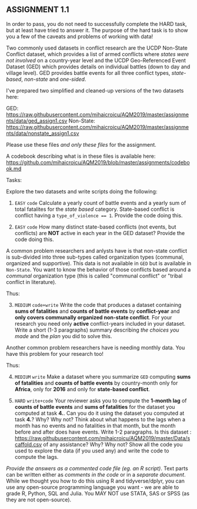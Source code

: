 ## ASSIGNMENT 1.1 ## 

In order to pass, you do not need to successfully complete the HARD task, but at least have tried to answer it. The purpose of the hard task is to show you a few of the caveats and problems of working with data!

Two commonly used datasets in conflict research are the UCDP Non-State Conflict dataset, which provides a list of armed conflicts where *states were not involved* on a country-year level and the UCDP Geo-Referenced Event Dataset (GED) which provides details on individual battles (down to day and village level). GED provides battle events for all three conflict types, *state-based*, *non-state* and *one-sided*. 

I've prepared two simplified and cleaned-up versions of the two datasets here:

GED: https://raw.githubusercontent.com/mihaicroicu/AQM2019/master/assignments/data/ged_assign1.csv
Non-State: https://raw.githubusercontent.com/mihaicroicu/AQM2019/master/assignments/data/nonstate_assign1.csv

Please use these files *and only these files* for the assignment.

A codebook describing what is in these files is available here: https://github.com/mihaicroicu/AQM2019/blob/master/assignments/codebook.md


Tasks:

Explore the two datasets and write scripts doing the following:

1. `EASY` `code` Calculate a yearly count of battle events and a yearly sum of total fatalites for the *state based* category. State-based conflict is conflict having a `type_of_violence == 1`. Provide the code doing this.

2. `EASY` `code` How many distinct state-based conflicts (not events, but conflicts) are **NOT** active in each year in the GED dataset? Provide the code doing this.

A common problem researchers and anlysts have is that non-state conflict is sub-divided into three sub-types called organization types (communal, organized and supportive). This data is not available in `GED` but is available in `Non-State`. You want to know the behavior of those conflicts based around a *communal* organization type (this is called "communal conflict" or "tribal conflict in literature).

Thus:

3. `MEDIUM` `code+write` Write the code that produces a dataset containing **sums of fatalities** and **counts of battle events** by **conflict-year** and **only covers communally organized non-state conflict**. For your research you need only **active** conflict-years included in your dataset. Write a short (1-3 paragraphs) summary describing *the choices you made* and the *plan* you did to solve this.

Another common problem researchers have is needing monthly data. You have this problem for your research too!

Thus:

4. `MEDIUM` `write` Make a dataset where you summarize `GED` computing **sums of fatalities** and **counts of battle events** by country-month only for **Africa**, only for **2016** and only for **state-based conflict**.

5. `HARD` `write+code` Your reviewer asks you to compute the **1-month lag** of **counts of battle events** and **sums of fatalities** for the dataset you computed at task **4.**. Can you do it using the dataset you computed at task **4.**? Why? Why not? Think about what happens to the lags when a month has no events and no fatalities in that month, but the month before and after does have events. Write 1-2 paragraphs. Is this dataset : https://raw.githubusercontent.com/mihaicroicu/AQM2019/master/Data/scaffold.csv
of any assistance? Why? Why not? Show all the code you used to explore the data (if you used any) and write the code to compute the lags.


*Provide the answers as a commented code file (eg. an R script)*. Text parts can be written either as *comments in the code* or in a *separate document*. While we thought you how to do this using R and tidyverse/dplyr, you can use any open-source programming language you want - we are able to grade R, Python, SQL and Julia. You MAY NOT use STATA, SAS or SPSS (as they are not open-source).
